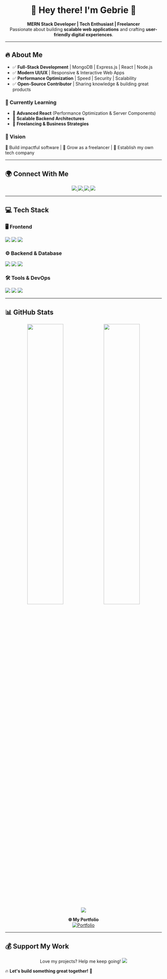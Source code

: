 <h1 align="center">🚀 Hey there! I'm Gebrie 👋</h1>

<p align="center">
  <b>MERN Stack Developer | Tech Enthusiast | Freelancer</b>  
  <br>
  Passionate about building <b>scalable web applications</b> and crafting <b>user-friendly digital experiences</b>.
</p>

---

## 🔥 About Me  
- ✅ **Full-Stack Development** | MongoDB | Express.js | React | Node.js  
- ✅ **Modern UI/UX** | Responsive & Interactive Web Apps  
- ✅ **Performance Optimization** | Speed | Security | Scalability  
- ✅ **Open-Source Contributor** | Sharing knowledge & building great products  

### 🌱 Currently Learning  
- 🔹 **Advanced React** (Performance Optimization & Server Components)  
- 🔹 **Scalable Backend Architectures**  
- 🔹 **Freelancing & Business Strategies**  

### 🎯 Vision  
🚀 Build impactful software | 🌟 Grow as a freelancer | 🏢 Establish my own tech company  

---

## 🌍 Connect With Me  

<p align="center">
  <a href="https://facebook.com/gebrie10">
    <img src="https://img.shields.io/badge/Facebook-%231877F2.svg?style=for-the-badge&logo=Facebook&logoColor=white">
  </a>
  <a href="https://instagram.com/gebrie10">
    <img src="https://img.shields.io/badge/Instagram-%23E4405F.svg?style=for-the-badge&logo=Instagram&logoColor=white">
  </a>
  <a href="https://x.com/@gabiwagnew">
    <img src="https://img.shields.io/badge/X-black.svg?style=for-the-badge&logo=X&logoColor=white">
  </a>
  <a href="https://linkedin.com/in/gebrie">
    <img src="https://img.shields.io/badge/LinkedIn-%230077B5.svg?style=for-the-badge&logo=linkedin&logoColor=white">
  </a>
</p>

---

## 💻 Tech Stack  

### 🖥 Frontend  
<p>
  <img src="https://img.shields.io/badge/react-%2320232a.svg?style=for-the-badge&logo=react&logoColor=%2361DAFB">
  <img src="https://img.shields.io/badge/tailwindcss-%2338B2AC.svg?style=for-the-badge&logo=tailwind-css&logoColor=white">
  <img src="https://img.shields.io/badge/javascript-%23323330.svg?style=for-the-badge&logo=javascript&logoColor=%23F7DF1E">
</p>

### ⚙ Backend & Database  
<p>
  <img src="https://img.shields.io/badge/node.js-6DA55F?style=for-the-badge&logo=node.js&logoColor=white">
  <img src="https://img.shields.io/badge/MongoDB-%234ea94b.svg?style=for-the-badge&logo=mongodb&logoColor=white">
  <img src="https://img.shields.io/badge/Express.js-000000?style=for-the-badge&logo=express&logoColor=white">
</p>

### 🛠 Tools & DevOps  
<p>
  <img src="https://img.shields.io/badge/git-%23F05033.svg?style=for-the-badge&logo=git&logoColor=white">
  <img src="https://img.shields.io/badge/netlify-%23000000.svg?style=for-the-badge&logo=netlify&logoColor=#00C7B7">
  <img src="https://img.shields.io/badge/Render-%46E3B7.svg?style=for-the-badge&logo=render&logoColor=white">
</p>

---

## 📊 GitHub Stats  

<p align="center">
  <img src="https://github-readme-streak-stats.herokuapp.com/?user=gebrie-dev&theme=radical&hide_border=false" width="48%">
  <img src="https://github-readme-stats.vercel.app/api/top-langs/?username=gebrie-dev&theme=radical&layout=compact" width="48%">
  <img src="https://github-contributor-stats.vercel.app/api?username=gebrie-dev&limit=5&theme=radical">
</p>

<p align="center">
  <b>🌐 My Portfolio</b><br>
  <a href="https://gebrieportfolio.netlify.app/" target="_blank">
    <img src="https://img.shields.io/badge/Visit%20My%20Portfolio-%230077B5.svg?style=for-the-badge&logo=react&logoColor=white" alt="Portfolio">
  </a>
</p>


---

## 💰 Support My Work  
<p align="center">
  Love my projects? Help me keep going!  
  <a href="https://buymeacoffee.com/gabiwagnewa">
    <img src="https://img.shields.io/badge/Buy%20Me%20a%20Coffee-ffdd00?style=for-the-badge&logo=buy-me-a-coffee&logoColor=black">
  </a>
</p>

🔥 **Let's build something great together!** 🚀
